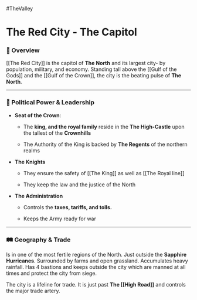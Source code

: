 #TheValley 

# The Red City - The Capitol
### 📍 Overview
[[The Red City]] is the capitol of **The North** and its largest city- by population, military, and economy. Standing tall above the [[Gulf of the Gods]] and the [[Gulf of the Crown]], the city is the beating pulse of **The North**.

---
### 👑 Political Power & Leadership

- **Seat of the Crown**:
		
	- The **king, and the royal family** reside in the **The High-Castle** upon the tallest of the **Crownhills**
		
	- The Authority of the King is backed by **The Regents** of the northern realms
		
- **The Knights**
		
	- They ensure the safety of [[The King]] as well as [[The Royal line]]
		
	- They keep the law and the justice of the North
	
- **The Administration**
		
	- Controls the **taxes, tariffs, and tolls.**
		
	- Keeps the Army ready for war

---

### 🛤️ Geography & Trade
Is in one of the most fertile regions of the North. Just outside the **Sapphire Hurricanes**. Surrounded by farms and open grassland. Accumulates heavy rainfall. Has 4 bastions and keeps outside the city which are manned at all times and protect the city from siege.

The city is a lifeline for trade.  It is just past **The [[High Road]]** and controls the major trade artery.